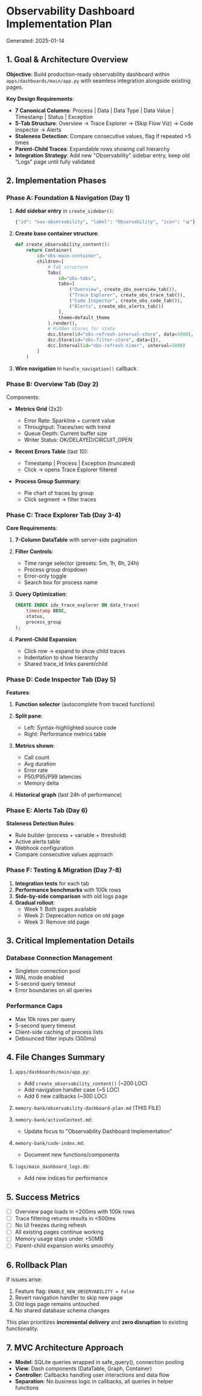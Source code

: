 # Observability Dashboard Implementation Plan
Generated: 2025-01-14

## 1. Goal & Architecture Overview

**Objective**: Build production-ready observability dashboard within `apps/dashboards/main/app.py` with seamless integration alongside existing pages.

**Key Design Requirements**:
- **7 Canonical Columns**: Process | Data | Data Type | Data Value | Timestamp | Status | Exception
- **5-Tab Structure**: Overview → Trace Explorer → (Skip Flow Viz) → Code Inspector → Alerts
- **Staleness Detection**: Compare consecutive values, flag if repeated >5 times
- **Parent-Child Traces**: Expandable rows showing call hierarchy
- **Integration Strategy**: Add new "Observability" sidebar entry, keep old "Logs" page until fully validated

## 2. Implementation Phases

### Phase A: Foundation & Navigation (Day 1)
1. **Add sidebar entry** in `create_sidebar()`:
   ```python
   {"id": "nav-observability", "label": "Observability", "icon": "📊"},
   ```

2. **Create base container structure**:
   ```python
   def create_observability_content():
       return Container(
           id="obs-main-container",
           children=[
               # Tab structure
               Tabs(
                   id="obs-tabs",
                   tabs=[
                       ("Overview", create_obs_overview_tab()),
                       ("Trace Explorer", create_obs_trace_tab()),
                       ("Code Inspector", create_obs_code_tab()),
                       ("Alerts", create_obs_alerts_tab())
                   ],
                   theme=default_theme
               ).render(),
               # Hidden stores for state
               dcc.Store(id="obs-refresh-interval-store", data=5000),
               dcc.Store(id="obs-filter-store", data={}),
               dcc.Interval(id="obs-refresh-timer", interval=5000)
           ]
       )
   ```

3. **Wire navigation** in `handle_navigation()` callback

### Phase B: Overview Tab (Day 2)
Components:
- **Metrics Grid** (2x2):
  - Error Rate: Sparkline + current value
  - Throughput: Traces/sec with trend
  - Queue Depth: Current buffer size
  - Writer Status: OK/DELAYED/CIRCUIT_OPEN

- **Recent Errors Table** (last 10):
  - Timestamp | Process | Exception (truncated)
  - Click → opens Trace Explorer filtered

- **Process Group Summary**:
  - Pie chart of traces by group
  - Click segment → filter traces

### Phase C: Trace Explorer Tab (Day 3-4)
**Core Requirements**:
1. **7-Column DataTable** with server-side pagination
2. **Filter Controls**:
   - Time range selector (presets: 5m, 1h, 6h, 24h)
   - Process group dropdown
   - Error-only toggle
   - Search box for process name

3. **Query Optimization**:
   ```sql
   CREATE INDEX idx_trace_explorer ON data_trace(
       timestamp DESC,
       status,
       process_group
   );
   ```

4. **Parent-Child Expansion**:
   - Click row → expand to show child traces
   - Indentation to show hierarchy
   - Shared trace_id links parent/child

### Phase D: Code Inspector Tab (Day 5)
**Features**:
1. **Function selector** (autocomplete from traced functions)
2. **Split pane**:
   - Left: Syntax-highlighted source code
   - Right: Performance metrics table

3. **Metrics shown**:
   - Call count
   - Avg duration
   - Error rate
   - P50/P95/P99 latencies
   - Memory delta

4. **Historical graph** (last 24h of performance)

### Phase E: Alerts Tab (Day 6)
**Staleness Detection Rules**:
- Rule builder (process + variable + threshold)
- Active alerts table
- Webhook configuration
- Compare consecutive values approach

### Phase F: Testing & Migration (Day 7-8)
1. **Integration tests** for each tab
2. **Performance benchmarks** with 100k rows
3. **Side-by-side comparison** with old logs page
4. **Gradual rollout**:
   - Week 1: Both pages available
   - Week 2: Deprecation notice on old page
   - Week 3: Remove old page

## 3. Critical Implementation Details

### Database Connection Management
- Singleton connection pool
- WAL mode enabled
- 5-second query timeout
- Error boundaries on all queries

### Performance Caps
- Max 10k rows per query
- 5-second query timeout
- Client-side caching of process lists
- Debounced filter inputs (300ms)

## 4. File Changes Summary
1. `apps/dashboards/main/app.py`:
   - Add `create_observability_content()` (~200 LOC)
   - Add navigation handler case (~5 LOC)
   - Add 6 new callbacks (~300 LOC)

2. `memory-bank/observability-dashboard-plan.md` (THIS FILE)

3. `memory-bank/activeContext.md`:
   - Update focus to "Observability Dashboard Implementation"

4. `memory-bank/code-index.md`:
   - Document new functions/components

5. `logs/main_dashboard_logs.db`:
   - Add new indices for performance

## 5. Success Metrics
- [ ] Overview page loads in <200ms with 100k rows
- [ ] Trace filtering returns results in <500ms
- [ ] No UI freezes during refresh
- [ ] All existing pages continue working
- [ ] Memory usage stays under +50MB
- [ ] Parent-child expansion works smoothly

## 6. Rollback Plan
If issues arise:
1. Feature flag: `ENABLE_NEW_OBSERVABILITY = False`
2. Revert navigation handler to skip new page
3. Old logs page remains untouched
4. No shared database schema changes

This plan prioritizes **incremental delivery** and **zero disruption** to existing functionality.

## 7. MVC Architecture Approach
- **Model**: SQLite queries wrapped in safe_query(), connection pooling
- **View**: Dash components (DataTable, Graph, Container)
- **Controller**: Callbacks handling user interactions and data flow
- **Separation**: No business logic in callbacks, all queries in helper functions 
